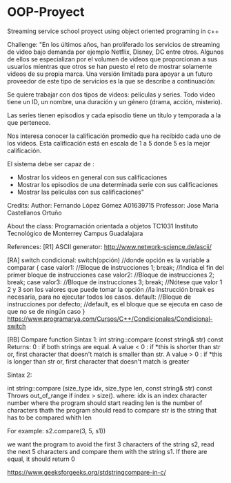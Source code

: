# OOP-Proyect
Streaming service school proyect using object oriented programing in c++

Challenge: 
"En los últimos años, han proliferado los servicios de streaming de video bajo demanda por ejemplo Netflix, Disney, DC entre otros. Algunos de ellos se especializan por el volumen de videos que proporcionan a sus usuarios mientras que otros se han puesto el reto de mostrar solamente videos de su propia marca. Una versión limitada para apoyar a un futuro proveedor de este tipo de servicios es la que se describe a continuación:

Se quiere trabajar con dos tipos de videos: películas y series. Todo video tiene un ID, un nombre, una duración y un género (drama, acción, misterio).

Las series tienen episodios y cada episodio tiene un título y temporada a la que pertenece.

Nos interesa conocer la calificación promedio que ha recibido cada uno de los videos. Esta calificación está en escala de 1 a 5 donde 5 es la mejor calificación.

El sistema debe ser capaz de :

- Mostrar los videos en general con sus calificaciones
- Mostrar los episodios de una determinada serie con sus calificaciones
- Mostrar las películas con sus calificaciones"


Credits:
Author: Fernando López Gómez A01639715
Professor: Jose Maria Castellanos Ortuño

About the class:
Programación orientada a objetos TC1031
Instituto Tecnológico de Monterrey 
Campus Guadalajara

References:
[R1] ASCII generator: http://www.network-science.de/ascii/

[RA] switch condicional:
switch(opción) //donde opción es la variable a comparar
{
    case valor1: //Bloque de instrucciones 1;
    break; //Indica el fin del primer bloque de instrucciones
    case valor2: //Bloque de instrucciones 2;
    break;
    case valor3: //Bloque de instrucciones 3;
    break;
    //Nótese que valor 1 2 y 3 son los valores que puede tomar la opción
    //la instrucción break es necesaria, para no ejecutar todos los casos.
    default: //Bloque de instrucciones por defecto;
    //default, es el bloque que se ejecuta en caso de que no se de ningún caso
}
https://www.programarya.com/Cursos/C++/Condicionales/Condicional-switch

[RB] Compare function
Sintax 1:
int string::compare (const string& str) const
Returns:
0 : if both strings are equal.
A value < 0 : if *this is shorter than str or,
first character that doesn't match is smaller than str.
A value > 0 : if *this is longer than str or,
first character that doesn't match is greater

Sintax 2:

int string::compare (size_type idx, size_type len, const string& str) const
Throws out_of_range if index > size().
where:
idx is an index character number where the program should start reading
len is the number of characters thath the program should read to compare
str is the string that has to be compared whith len

For example:
s2.compare(3, 5, s1))

we want the program to avoid the first 3 characters of the string s2, read the next 5 characters and compare them with the string s1. If there are equal, it should return 0

https://www.geeksforgeeks.org/stdstringcompare-in-c/


